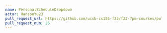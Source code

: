 ```yaml
---
name: PersonalScheduleDropdown
actor: HansonYu23
pull_request_url: https://github.com/ucsb-cs156-f22/f22-7pm-courses/pull/26
pull_request_num: 26
---
```

